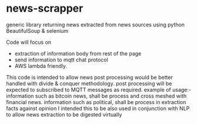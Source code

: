 # news-scrapper
generic library returning news extracted from news sources using python BeautifulSoup &amp; selenium

Code will focus on
- extraction of information body from rest of the page
- send information to mqtt chat protocol
- AWS lambda friendly.

This code is intended to allow news post processing would be better handled with divide & conquer methodology.
post processing will be expected to subscribed to MQTT messages as required.
example of usage:-
information such as bitcoin news, shall be process and cross meshed with financial news.
information such as political, shall be process in extraction facts against opinion
I intended this to be also used in conjunction with NLP to allow news extraction to be digested virtually